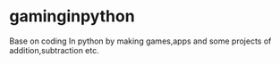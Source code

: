 # gaminginpython
Base on coding In python by making games,apps and some projects of addition,subtraction etc. 
